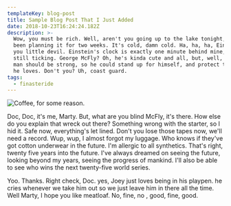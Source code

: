 ```yaml
---
templateKey: blog-post
title: Sample Blog Post That I Just Added
date: 2018-10-23T16:24:24.182Z
description: >-
  Wow, you must be rich. Well, aren't you going up to the lake tonight, you've
  been planning it for two weeks. It's cold, damn cold. Ha, ha, ha, Einstein,
  you little devil. Einstein's clock is exactly one minute behind mine, it's
  still ticking. George McFly? Oh, he's kinda cute and all, but, well, I think a
  man should be strong, so he could stand up for himself, and protect the woman
  he loves. Don't you? Uh, coast guard.
tags:
  - finasteride
---
```

![Coffee, for some reason.](/img/jumbotron.jpg)

Doc, Doc, it's me, Marty. But, what are you blind McFly, it's there. How else do you explain that wreck out there? Something wrong with the starter, so I hid it. Safe now, everything's let lined. Don't you lose those tapes now, we'll need a record. Wup, wup, I almost forgot my luggage. Who knows if they've got cotton underwear in the future. I'm allergic to all synthetics. That's right, twenty five years into the future. I've always dreamed on seeing the future, looking beyond my years, seeing the progress of mankind. I'll also be able to see who wins the next twenty-five world series.



Yoo. Thanks. Right check, Doc. yes, Joey just loves being in his playpen. he cries whenever we take him out so we just leave him in there all the time. Well Marty, I hope you like meatloaf. No, fine, no , good, fine, good.
